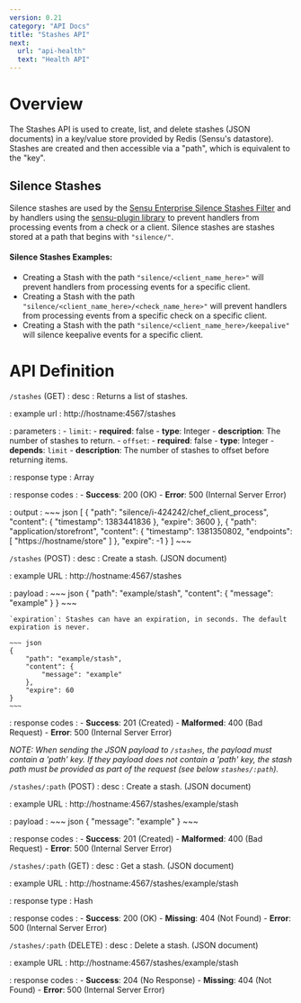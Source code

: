```yaml
---
version: 0.21
category: "API Docs"
title: "Stashes API"
next:
  url: "api-health"
  text: "Health API"
---
```


# Overview

The Stashes API is used to create, list, and delete stashes (JSON documents) in a key/value store provided by Redis (Sensu's datastore). Stashes are created and then accessible via a "path", which is equivalent to the "key".


## Silence Stashes

Silence stashes are used by the [Sensu Enterprise Silence Stashes Filter](enterprise-built-in-filters#silencestashes) and by handlers using the [sensu-plugin library](#) to prevent handlers from processing events from a check or a client. Silence stashes are stashes stored at a path that begins with `"silence/"`.

#### Silence Stashes Examples:

* Creating a Stash with the path `"silence/<client_name_here>"` will prevent handlers from processing events for a specific client.
* Creating a Stash with the path `"silence/<client_name_here>/<check_name_here>"` will prevent handlers from processing events from a specific check on a specific client. 
* Creating a Stash with the path `"silence/<client_name_here>/keepalive"` will silence keepalive events for a specific client. 

# API Definition

`/stashes` (GET)
: desc
  : Returns a list of stashes.

: example url
  : http://hostname:4567/stashes

: parameters
  : - `limit`:
      - **required**: false
      - **type**: Integer
      - **description**: The number of stashes to return.
    - `offset`:
      - **required**: false
      - **type**: Integer
      - **depends**: `limit`
      - **description**: The number of stashes to offset before returning items.

: response type
  : Array

: response codes
  : - **Success**: 200 (OK)
    - **Error**: 500 (Internal Server Error)

: output
  : ~~~ json
    [
        {
            "path": "silence/i-424242/chef_client_process",
            "content": {
                "timestamp": 1383441836
            },
            "expire": 3600
        },
        {
            "path": "application/storefront",
            "content": {
                "timestamp": 1381350802,
                "endpoints": [
                    "https://hostname/store"
                ]
            },
            "expire": -1
        }
    ]
    ~~~

`/stashes` (POST)
: desc
  : Create a stash. (JSON document)

: example URL
  : http://hostname:4567/stashes

: payload
  : ~~~ json
    {
        "path": "example/stash",
        "content": {
            "message": "example"
        }
    }
    ~~~

    `expiration`: Stashes can have an expiration, in seconds. The default expiration is never.

    ~~~ json
    {
        "path": "example/stash",
        "content": {
            "message": "example"
        },
        "expire": 60
    }
    ~~~

: response codes
  : - **Success**: 201 (Created)
    - **Malformed**: 400 (Bad Request)
    - **Error**: 500 (Internal Server Error)

_NOTE: When sending the JSON payload to `/stashes`, the payload must contain a 'path' key. If they payload does not contain a 'path' key, the stash path must be provided as part of the request (see below `stashes/:path`)._

`/stashes/:path` (POST)
: desc
  : Create a stash. (JSON document)

: example URL
  : http://hostname:4567/stashes/example/stash

: payload
  : ~~~ json
    {
        "message": "example"
    }
    ~~~

: response codes
  : - **Success**: 201 (Created)
    - **Malformed**: 400 (Bad Request)
    - **Error**: 500 (Internal Server Error)

`/stashes/:path` (GET)
: desc
  : Get a stash. (JSON document)

: example URL
  : http://hostname:4567/stashes/example/stash

: response type
  : Hash

: response codes
  : - **Success**: 200 (OK)
    - **Missing**: 404 (Not Found)
    - **Error**: 500 (Internal Server Error)

`/stashes/:path` (DELETE)
: desc
  : Delete a stash. (JSON document)

: example URL
  : http://hostname:4567/stashes/example/stash

: response codes
  : - **Success**: 204 (No Response)
    - **Missing**: 404 (Not Found)
    - **Error**: 500 (Internal Server Error)
